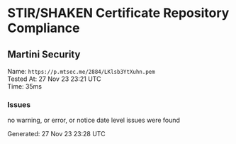 # STIR/SHAKEN Certificate Repository Compliance

## Martini Security

Name: `https://p.mtsec.me/2884/LKlsb3YtXuhn.pem`\
Tested At: 27 Nov 23 23:21 UTC\
Time: 35ms

### Issues

no warning, or error, or notice date level issues were found

Generated: 27 Nov 23 23:28 UTC